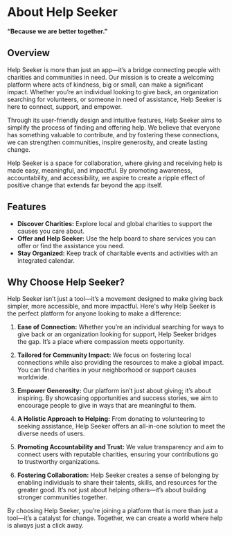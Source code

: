 
# About Help Seeker  
**“Because we are better together.”**

## Overview  
Help Seeker is more than just an app—it’s a bridge connecting people with charities and communities in need. Our mission is to create a welcoming platform where acts of kindness, big or small, can make a significant impact. Whether you’re an individual looking to give back, an organization searching for volunteers, or someone in need of assistance, Help Seeker is here to connect, support, and empower.

Through its user-friendly design and intuitive features, Help Seeker aims to simplify the process of finding and offering help. We believe that everyone has something valuable to contribute, and by fostering these connections, we can strengthen communities, inspire generosity, and create lasting change.  

Help Seeker is a space for collaboration, where giving and receiving help is made easy, meaningful, and impactful. By promoting awareness, accountability, and accessibility, we aspire to create a ripple effect of positive change that extends far beyond the app itself.  

## Features  
- **Discover Charities:** Explore local and global charities to support the causes you care about.  
- **Offer and Help Seeker:** Use the help board to share services you can offer or find the assistance you need.  
- **Stay Organized:** Keep track of charitable events and activities with an integrated calendar.  

## Why Choose Help Seeker?  
Help Seeker isn’t just a tool—it’s a movement designed to make giving back simpler, more accessible, and more impactful. Here's why Help Seeker is the perfect platform for anyone looking to make a difference:  

1. **Ease of Connection:** Whether you’re an individual searching for ways to give back or an organization looking for support, Help Seeker bridges the gap. It’s a place where compassion meets opportunity.  

2. **Tailored for Community Impact:** We focus on fostering local connections while also providing the resources to make a global impact. You can find charities in your neighborhood or support causes worldwide.  

3. **Empower Generosity:** Our platform isn’t just about giving; it’s about inspiring. By showcasing opportunities and success stories, we aim to encourage people to give in ways that are meaningful to them.  

4. **A Holistic Approach to Helping:** From donating to volunteering to seeking assistance, Help Seeker offers an all-in-one solution to meet the diverse needs of users.  

5. **Promoting Accountability and Trust:** We value transparency and aim to connect users with reputable charities, ensuring your contributions go to trustworthy organizations.  

6. **Fostering Collaboration:** Help Seeker creates a sense of belonging by enabling individuals to share their talents, skills, and resources for the greater good. It’s not just about helping others—it’s about building stronger communities together.  

By choosing Help Seeker, you’re joining a platform that is more than just a tool—it’s a catalyst for change. Together, we can create a world where help is always just a click away.  

